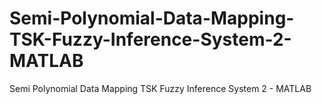 # Semi-Polynomial-Data-Mapping-TSK-Fuzzy-Inference-System-2-MATLAB
Semi Polynomial Data Mapping TSK Fuzzy Inference System 2 - MATLAB

